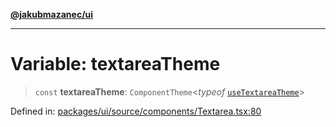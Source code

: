 [**@jakubmazanec/ui**](../README.md)

---

# Variable: textareaTheme

> `const` **textareaTheme**: `ComponentTheme`\<_typeof_
> [`useTextareaTheme`](../functions/useTextareaTheme.md)\>

Defined in:
[packages/ui/source/components/Textarea.tsx:80](https://github.com/jakubmazanec/tools/blob/f779e75b9ef98389e12e52575295bd1ef364daca/packages/ui/source/components/Textarea.tsx#L80)
